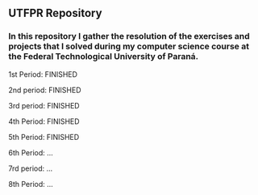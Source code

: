 ## UTFPR Repository

### In this repository I gather the resolution of the exercises and projects that I solved during my computer science course at the Federal Technological University of Paraná.

1st Period: FINISHED

2nd period: FINISHED

3rd period: FINISHED

4th Period: FINISHED

5th Period: FINISHED

6th Period: ...

7rd period: ...

8th Period: ...
